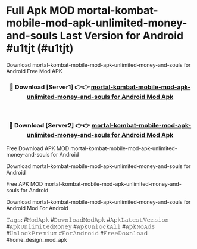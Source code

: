 # Full Apk MOD mortal-kombat-mobile-mod-apk-unlimited-money-and-souls Last Version for Android #u1tjt (#u1tjt)
Download mortal-kombat-mobile-mod-apk-unlimited-money-and-souls for Android Free Mod APK

<div align="center">
<h3>🔴 Download [Server1] 👉👉 <a href="https://apps.libra.edu.pl?title=mortal-kombat-mobile-mod-apk-unlimited-money-and-souls&ref=18F">mortal-kombat-mobile-mod-apk-unlimited-money-and-souls for Android Mod Apk</a></h3><br>

<h3>🔴 Download [Server2] 👉👉 <a href="https://apps.libra.edu.pl?title=mortal-kombat-mobile-mod-apk-unlimited-money-and-souls&ref=18F">mortal-kombat-mobile-mod-apk-unlimited-money-and-souls for Android Mod Apk</a></h3>
</div>


Free Download APK MOD mortal-kombat-mobile-mod-apk-unlimited-money-and-souls for Android

Download mortal-kombat-mobile-mod-apk-unlimited-money-and-souls for Android 

Free APK MOD mortal-kombat-mobile-mod-apk-unlimited-money-and-souls for Android 

Download mortal-kombat-mobile-mod-apk-unlimited-money-and-souls for Android Mod For Android

𝚃𝚊𝚐𝚜: #𝙼𝚘𝚍𝙰𝚙𝚔 #𝙳𝚘𝚠𝚗𝚕𝚘𝚊𝚍𝙼𝚘𝚍𝙰𝚙𝚔 #𝙰𝚙𝚔𝙻𝚊𝚝𝚎𝚜𝚝𝚅𝚎𝚛𝚜𝚒𝚘𝚗 #𝙰𝚙𝚔𝚄𝚗𝚕𝚒𝚖𝚒𝚝𝚎𝚍𝙼𝚘𝚗𝚎𝚢 #𝙰𝚙𝚔𝚄𝚗𝚕𝚘𝚌𝚔𝙰𝚕𝚕 #𝙰𝚙𝚔𝙽𝚘𝙰𝚍𝚜 #𝚄𝚗𝚕𝚘𝚌𝚔𝙿𝚛𝚎𝚖𝚒𝚞𝚖 #𝙵𝚘𝚛𝙰𝚗𝚍𝚛𝚘𝚒𝚍 #𝙵𝚛𝚎𝚎𝙳𝚘𝚠𝚗𝚕𝚘𝚊𝚍 #home_design_mod_apk